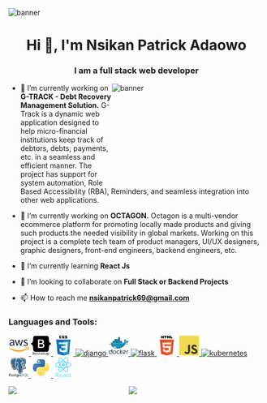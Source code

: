 <img src='https://www.ismartrecruit.com/upload/blog/main_image/6_ways_to_find_and_hire_developers_at_a_low_cost.jpg' alt="banner" height="300" width="100%"></img>

<h1 align="center">Hi 👋, I'm Nsikan Patrick Adaowo</h1>
<h3 align="center">I am a full stack web developer</h3>
<img src='https://t4.ftcdn.net/jpg/01/35/92/85/360_F_135928597_xU5EzKq6vpOeXPX5vsbI48zfVVkSRlrF.jpg' alt="banner" width="300" height="200" align="right"></img>


- 🔭 I’m currently working on **G-TRACK - Debt Recovery Management Solution.** G-Track is a dynamic web application designed to help micro-financial institutions keep track of debtors, debts, payments, etc. in a seamless and efficient manner. The project has support for system automation, Role Based Accessibility (RBA), Reminders, and seamless integration into other web applications.

- 🔭 I’m currently working on **OCTAGON.** Octagon is a multi-vendor ecommerce platform for promoting locally made products and giving such products the needed visibility in global markets. Working on this project is a complete tech team of product managers, UI/UX designers, graphic designers, front-end engineers, backend engineers, etc.

- 🌱 I’m currently learning **React Js**

- 👯 I’m looking to collaborate on **Full Stack or Backend Projects**

- 📫 How to reach me **nsikanpatrick69@gmail.com**



<h3 align="left">Languages and Tools:</h3>
<p align="left"> <a href="https://aws.amazon.com" target="_blank" rel="noreferrer"> <img src="https://raw.githubusercontent.com/devicons/devicon/master/icons/amazonwebservices/amazonwebservices-original-wordmark.svg" alt="aws" width="40" height="40"/> </a> <a href="https://getbootstrap.com" target="_blank" rel="noreferrer"> <img src="https://raw.githubusercontent.com/devicons/devicon/master/icons/bootstrap/bootstrap-plain-wordmark.svg" alt="bootstrap" width="40" height="40"/> </a> <a href="https://www.w3schools.com/css/" target="_blank" rel="noreferrer"> <img src="https://raw.githubusercontent.com/devicons/devicon/master/icons/css3/css3-original-wordmark.svg" alt="css3" width="40" height="40"/> </a> <a href="https://www.djangoproject.com/" target="_blank" rel="noreferrer"> <img src="https://cdn.worldvectorlogo.com/logos/django.svg" alt="django" width="40" height="40"/> </a> <a href="https://www.docker.com/" target="_blank" rel="noreferrer"> <img src="https://raw.githubusercontent.com/devicons/devicon/master/icons/docker/docker-original-wordmark.svg" alt="docker" width="40" height="40"/> </a> <a href="https://flask.palletsprojects.com/" target="_blank" rel="noreferrer"> <img src="https://www.vectorlogo.zone/logos/pocoo_flask/pocoo_flask-icon.svg" alt="flask" width="40" height="40"/> </a> <a href="https://www.w3.org/html/" target="_blank" rel="noreferrer"> <img src="https://raw.githubusercontent.com/devicons/devicon/master/icons/html5/html5-original-wordmark.svg" alt="html5" width="40" height="40"/> </a> <a href="https://developer.mozilla.org/en-US/docs/Web/JavaScript" target="_blank" rel="noreferrer"> <img src="https://raw.githubusercontent.com/devicons/devicon/master/icons/javascript/javascript-original.svg" alt="javascript" width="40" height="40"/> </a> <a href="https://kubernetes.io" target="_blank" rel="noreferrer"> <img src="https://www.vectorlogo.zone/logos/kubernetes/kubernetes-icon.svg" alt="kubernetes" width="40" height="40"/> </a> <a href="https://www.postgresql.org" target="_blank" rel="noreferrer"> <img src="https://raw.githubusercontent.com/devicons/devicon/master/icons/postgresql/postgresql-original-wordmark.svg" alt="postgresql" width="40" height="40"/> </a> <a href="https://www.python.org" target="_blank" rel="noreferrer"> <img src="https://raw.githubusercontent.com/devicons/devicon/master/icons/python/python-original.svg" alt="python" width="40" height="40"/> </a> <a href="https://reactjs.org/" target="_blank" rel="noreferrer"> <img src="https://raw.githubusercontent.com/devicons/devicon/master/icons/react/react-original-wordmark.svg" alt="react" width="40" height="40"/> </a> </p>



<img align="left" width="47%" src="https://github-readme-stats.vercel.app/api?username=NsikanPatrick&show_icons=true&theme=algolia" />

<img align="left" width="47%" src="https://github-readme-stats.vercel.app/api/top-langs/?username=NsikanPatrick&layout=compact" />



